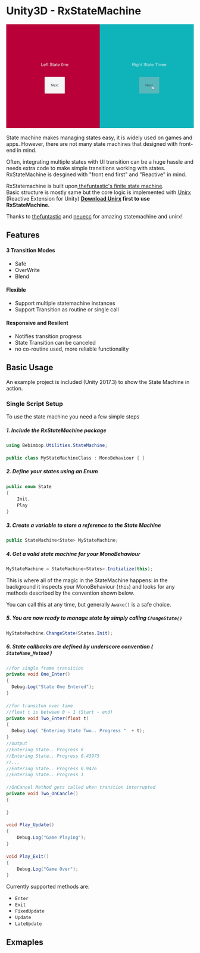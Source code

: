 # Unity3D - RxStateMachine
![](Images/Multiple.gif)


State machine makes managing states easy, it is widely used on games and apps.
However, there are not many state machines that designed with front-end in mind.

Often, integrating multiple states with UI transition can be a huge hassle and needs extra code to make simple transitions working with states.
RxStateMachine is desgined with "front end first" and "Reactive" in mind.

RxStatemachine is built upon[ thefuntastic's finite state machine](https://github.com/thefuntastic/Unity3d-Finite-State-Machine).<br/>
Basic structure is mostly same but the core logic is implemented with [Unirx](https://github.com/neuecc/UniRx) (Reactive Extension for Unity)
**[Download Unirx](https://assetstore.unity.com/packages/tools/unirx-reactive-extensions-for-unity-17276) first to use RxStateMachine.**

Thanks to [thefuntastic](https://github.com/thefuntastic) and [neuecc](https://github.com/neuecc) for amazing statemachine and unirx!

## Features

#### 3 Transition Modes
* Safe
* OverWrite
* Blend
#### Flexible
* Support multiple statemachine instances
* Support Transition as routine or single call
#### Responsive and Resilent
* Notifies transition progress
* State Transition can be canceled
* no co-routine used, more reliable functionality

## Basic Usage

An example project is included (Unity 2017.3) to show the State Machine in action.

### Single Script Setup
To use the state machine you need a few simple steps

##### 1. Include the RxStateMachine package

```C#
using Bebimbop.Utilities.StateMachine;

public class MyStateMachineClass : MonoBehaviour { }
```

##### 2. Define your states using an Enum 

```C#
public enum State
{
    Init, 
    Play
}
```
##### 3. Create a variable to store a reference to the State Machine 

```C#
public StateMachine<State> MyStateMachine;
```

##### 4. Get a valid state machine for your MonoBehaviour

```C#
MyStateMachine = StateMachine<States>.Initialize(this);
```

This is where all of the magic in the StateMachine happens: in the background it inspects your MonoBehaviour (`this`) and looks for any methods described by the convention shown below.

You can call this at any time, but generally `Awake()` is a safe choice. 

##### 5. You are now ready to manage state by simply calling `ChangeState()`
```C#
MyStateMachine.ChangeState(States.Init);
```

##### 6. State callbacks are defined by underscore convention ( `StateName_Method` )

```C#
//for single frame transition
private void One_Enter()
{
  Debug.Log("State One Entered");
}

//for transiton over time
//float t is between 0 ~ 1 (Start ~ end)
private void Two_Enter(float t)
{
  Debug.Log( "Entering State Two.. Progress "  + t);
}
//output
//Entering State.. Progress 0
//Entering State.. Progress 0.43975
//...
//Entering State.. Progress 0.9476
//Entering State.. Progress 1

//OnCancel Method gets called when transtion interrupted
private void Two_OnCancle()
{
    
}

void Play_Update()
{
	Debug.Log("Game Playing");
}

void Play_Exit()
{
	Debug.Log("Game Over");
}
```
Currently supported methods are:

- `Enter`
- `Exit`
- `FixedUpdate`
- `Update`
- `LateUpdate`


## Exmaples




